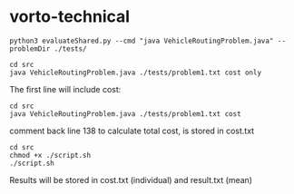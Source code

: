 # vorto-technical
```
python3 evaluateShared.py --cmd "java VehicleRoutingProblem.java" --problemDir ./tests/
```
```
cd src
java VehicleRoutingProblem.java ./tests/problem1.txt cost only
```

The first line will include cost: 

```
cd src
java VehicleRoutingProblem.java ./tests/problem1.txt cost
```

comment back line 138 to calculate total cost, is stored in cost.txt
```
cd src
chmod +x ./script.sh
./script.sh
```

Results will be stored in cost.txt (individual) and result.txt (mean)
